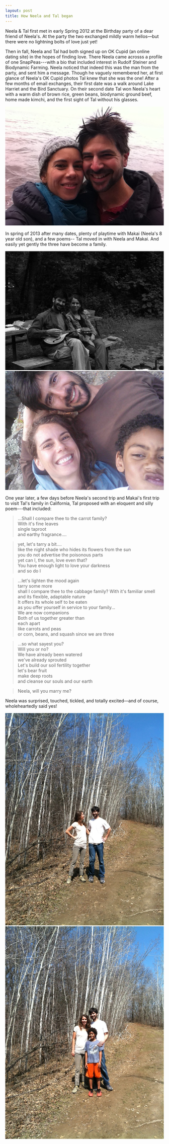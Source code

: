 ```yaml
---
layout: post
title: How Neela and Tal began
---
```



Neela & Tal first met in early Spring 2012 at the Birthday party of a dear friend of Neela's. At the party the two exchanged mildly warm hellos—but there were no lightning bolts of love just yet!

Then in fall, Neela and Tal had both signed up on OK Cupid (an online dating site) in the hopes of finding love. There Neela came acrosss a profile of one SnapPeas---with a bio that included interest in Rudolf Steiner and Biodynamic Farming. Neela noticed that indeed this was the man from the party, and sent him a message. Though he vaguely remembered her, at first glance of Neela's OK Cupid photos Tal knew that she was the one! After a few months of email exchanges, their first date was a walk around Lake Harriet and the Bird Sanctuary. On their second date Tal won Neela's heart with a warm dish of brown rice, green beans, biodynamic ground beef, home made kimchi, and the first sight of Tal without his glasses.

![neela and tal by water](/img/nt-water.jpg)

In spring of 2013 after many dates, plenty of playtime with Makai (Neela's 8 year old son), and a few poems-- Tal moved in with Neela and Makai. And easily yet gently the three have become a family. 

![neela and tal with a mandolin (2up)](/img/neelatalmando.jpg)
![neela, tal and makai (2up)](/img/ntm.jpg)

One year later, a few days before Neela's second trip and Makai's first trip to visit Tal's family in California, Tal proposed with an eloquent and silly poem---that included:

> ...Shall I compare thee to the carrot family?  
With it's fine leaves  
single taproot  
and earthy fragrance....  

> yet, let's tarry a bit....  
like the night shade who hides its flowers from the sun  
you do not advertise the poisonous parts  
yet can I, the sun, love even that?  
You have enough light to love your darkness  
and so do I  

> ...let's lighten the mood again  
tarry some more  
shall I compare thee to the cabbage family? With it's familiar smell  
and its flexible, adaptable nature  
It offers its whole self to be eaten  
as you offer yourself in service to your family...  
We are now companions  
Both of us together greater than  
each apart  
like carrots and peas  
or corn, beans, and squash since we are three  

> ...so what sayest you?  
Will you or no?  
We have already been watered  
we've already sprouted  
Let's build our soil fertility together  
let's bear fruit  
make deep roots  
and cleanse our souls and our earth  

> Neela, will you marry me?

Neela was surprised, touched, tickled, and totally excited—and of course, wholeheartedly said yes!

![neela and tal in the woods, birch trees (2up)](/img/nt-woods.jpg)
![neela, tal, and makai in the woods, birch trees (2up)](/img/ntm-woods.jpg) 
